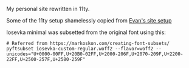 My personal site rewritten in 11ty.

Some of the 11ty setup shamelessly copied from [Evan's site setup](https://git.sr.ht/~boehs/site/tree/master/item/src/package.json)

Iosevka minimal was subsetted from the original font using this:

```
# Referred from https://markoskon.com/creating-font-subsets/
pyftsubset iosevka-custom-regular.woff2 --flavor=woff2 --unicodes="U+0000-00FF,U+20B0-02FF,U+2000-206F,U+2070-209F,U+2200-22FF,U+2500-257F,U+2580-259F"
```
